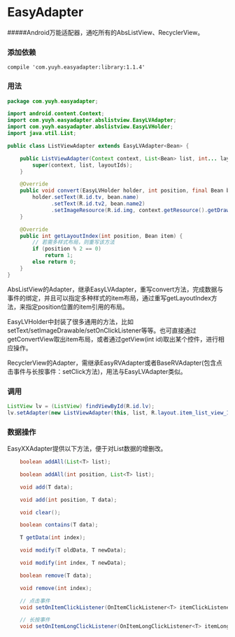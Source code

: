 # EasyAdapter
#####Android万能适配器，通吃所有的AbsListView、RecyclerView。

### 添加依赖
```
compile 'com.yuyh.easyadapter:library:1.1.4'
```

### 用法
```java
package com.yuyh.easyadapter;

import android.content.Context;
import com.yuyh.easyadapter.abslistview.EasyLVAdapter;
import com.yuyh.easyadapter.abslistview.EasyLVHolder;
import java.util.List;

public class ListViewAdapter extends EasyLVAdapter<Bean> {

    public ListViewAdapter(Context context, List<Bean> list, int... layoutIds) {
        super(context, list, layoutIds);
    }

    @Override
    public void convert(EasyLVHolder holder, int position, final Bean bean) {
        holder.setText(R.id.tv, bean.name)
              .setText(R.id.tv2, bean.name2)
              .setImageResource(R.id.img, context.getResource().getDrawable(bean.imgRes));
    }

    @Override
    public int getLayoutIndex(int position, Bean item) {
        // 若需多样式布局，则重写该方法
        if (position % 2 == 0)
            return 1;
        else return 0;
    }
}
```
AbsListView的Adapter，继承EasyLVAdapter，重写convert方法，完成数据与事件的绑定，并且可以指定多种样式的item布局，通过重写getLayoutIndex方法，来指定position位置的item引用的布局。

EasyLVHolder中封装了很多通用的方法，比如setText/setImageDrawable/setOnClickListener等等。也可直接通过getConvertView取出item布局，或者通过getView(int id)取出某个控件，进行相应操作。

RecyclerView的Adapter，需继承EasyRVAdapter或者BaseRVAdapter(包含点击事件与长按事件：setClick方法)，用法与EasyLVAdapter类似。

### 调用
```java
ListView lv = (ListView) findViewById(R.id.lv);
lv.setAdapter(new ListViewAdapter(this, list, R.layout.item_list_view_1, R.layout.item_list_view_2));
```

### 数据操作
EasyXXAdapter提供以下方法，便于对List数据的增删改。
```java
    boolean addAll(List<T> list);

    boolean addAll(int position, List<T> list);

    void add(T data);

    void add(int position, T data);

    void clear();

    boolean contains(T data);

    T getData(int index);

    void modify(T oldData, T newData);

    void modify(int index, T newData);

    boolean remove(T data);

    void remove(int index);

    // 点击事件
    void setOnItemClickListener(OnItemClickListener<T> itemClickListener);

    // 长按事件
    void setOnItemLongClickListener(OnItemLongClickListener<T> itemLongClickListener);
```
